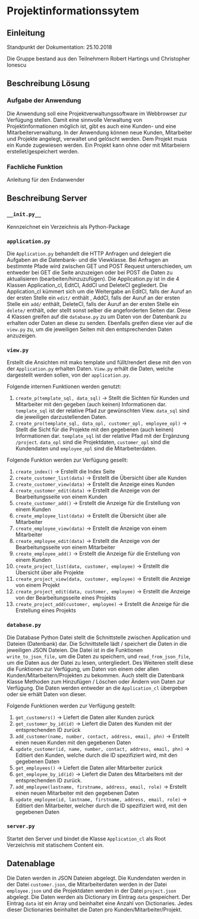 # Projektinformationssytem

## Einleitung
Standpunkt der Dokumentation: 25.10.2018

Die Gruppe bestand aus den Teilnehmern Robert Hartings und Christopher Ionescu

## Beschreibung Lösung
### Aufgabe der Anwendung
Die Anwendung soll eine Projektverwaltungssoftware im Webbrowser zur Verfügung stellen. Damit eine sinnvolle Verwaltung von Projektinformationen möglich ist, gibt es auch eine Kunden- und eine Mitarbeiterverwaltung. In der Anwendung können neue Kunden, Mitarbeiter und Projekte angelegt, verwaltet und gelöscht werden. Dem Projekt muss ein Kunde zugewiesen werden. Ein Projekt kann ohne oder mit Mitarbeiern erstellet/gespeichert werden.

### Fachliche Funktion
Anleitung für den Endanwender
## Beschreibung Server

### `__init.py__`
Kennzeichnet ein Verzeichnis als Python-Package

### `application.py`
Die `Application.py` behandelt die HTTP Anfragen und delegiert die Aufgaben an die Datenbank- und die Viewklasse.
Bei Anfragen an bestimmte Pfade wird zwischen GET und POST Request unterschieden, um entweder bei GET die Seite anzuzeigen oder bei POST die Daten zu aktualisieren (bearbeiten/hinzuzufügen). Die Application.py ist in die 4 Klassen Application_cl, EditCl, AddCl und DeleteCl gegliedert. Die Application_cl kümmert sich um die Weitergabe an EditCl, falls der Auruf an der ersten Stelle ein `edit/` enthält , AddCl, falls der Auruf an der ersten Stelle ein `add/` enthält, DeleteCl, falls der Auruf an der ersten Stelle ein `delete/` enthält, oder stellt sonst selber die angeforderten Seiten dar. Diese 4 Klassen greifen auf die `database.py` zu um Daten von der Datenbank zu erhalten oder Daten an diese zu senden. Ebenfalls greifen diese vier auf die `view.py` zu, um die jeweiligen Seiten mit den entsprechenden Daten anzuzeigen.
### `view.py`
Erstellt die Ansichten mit mako template und füllt/rendert diese mit den von der `Application.py` erhalten Daten.
`View.py` erhält die Daten, welche dargestellt werden sollen, von der `application.py`.

Folgende internen Funktionen werden genutzt:
1. `create_p(template_sql, data_sql)` -> Stellt die Sichten für Kunden und Mitarbeiter mit den gegeben (auch keinen) Informationen dar. `template_sql` ist der relative Pfad zur gewünschten View. `data_sql` sind die jeweiligen darzustellenden Daten.
2. `create_pro(template_sql, data_opl, customer_opl, employee_opl)` -> Stellt die Sicht für die Projekte mit den gegebenen (auch keinen) Informationen dar. `template_sql` ist der relative Pfad mit der Ergänzung `/project`. `data_opl` sind die Projektdaten, `customer_opl` sind die Kundendaten und `employee_opl` sind die Mitarbeiterdaten.

Folgende Funktion werden zur Verfügung gesellt:
1. `create_index()` -> Erstellt die Index Seite
2. `create_customer_list(data)` -> Erstellt die Übersicht über alle Kunden
3. `create_customer_view(data)` -> Erstellt die Anzeige eines Kunden
4. `create_customer_edit(data)` -> Erstellt die Anzeige von der Bearbeitungsseite von einem Kunden
5. `create_customer_add()` -> Erstellt die Anzeige für die Erstellung von einem Kunden
6. `create_employee_list(data)` -> Erstellt die Übersicht über alle Mitarbeiter
7. `create_employee_view(data)` -> Erstellt die Anzeige von einem Mitarbeiter
8. `create_employee_edit(data)` -> Erstellt die Anzeige von der Bearbeitungsseite von einem Mitarbeiter
9. `create_employee_add()` -> Erstellt die Anzeige für die Erstellung von einem Kunden
10. `create_project_list(data, customer, employee)` -> Erstellt die Übersicht über alle Projekte
11. `create_project_view(data, customer, employee)` -> Erstellt die Anzeige von einem Projekt
12. `create_project_edit(data, customer, employee)` -> Erstellt die Anzeige von der Bearbeitungsseite eines Projekts
13. `create_project_add(customer, employee)` -> Erstellt die Anzeige für die Erstellung eines Projekts

### `database.py`
Die Database Python Datei stellt die Schnittstelle zwischen Application und Dateien (Datenbank) dar. Die Schnittstelle lädt / speichert die Daten in die jeweiligen JSON Dateien.
Die Datei ist in die Funktionen `write_to_json_file,` um die Daten zu speichern, und `read_from_json_file`, um die Daten aus der Datei zu lesen, untergliedert. Des Weiteren  stellt diese die Funktionen zur Verfügung, um Daten von einem oder allen Kunden/Mitarbeitern/Projekten zu bekommen. Auch stellt die Datenbank Klasse Methoden zum Hinzufügen / Löschen oder Ändern von Daten zur Verfügung. Die Daten werden entweder an die `Application_cl` übergeben oder sie erhält Daten von dieser.

Folgende Funktionen werden zur Verfügung gestellt:
1. `get_customers()` -> Liefert die Daten aller Kunden zurück
2. `get_customer_by_id(id)` -> Liefert die Daten des Kunden mit der entsprechenden ID zurück
3. `add_customer(name, number, contact, address, email, phn)` -> Erstellt einen neuen Kunden mit den gegebenen Daten
4. `update_customer(id, name, number, contact, address, email, phn)` -> Editiert den Kunden, welche durch die ID spezifiziert wird, mit den gegebenen Daten
5. `get_employees()` -> Liefert die Daten aller Mitarbeiter zurück
6. `get_employee_by_id(id)` -> Liefert die Daten des Mitarbeiters mit der entsprechenden ID zurück.
7. `add_employee(lastname, firstname, address, email, role)` -> Erstellt einen neuen Mitarbeiter mit den gegebenen Daten
8. `update_employee(id, lastname, firstname, address, email, role)` -> Editiert den Mitarbeiter, welcher durch die ID spezifiziert wird, mit den gegebenen Daten
### `server.py`
Startet den Server und bindet die Klasse `Application_cl` als Root Verzeichnis mit statischem Content ein.
## Datenablage
Die Daten werden in JSON Dateien abgelegt. Die Kundendaten werden in der Datei `customer.json`, die Mitarbeiterdaten werden in der Datei `employee.json` und die Projektdaten werden in der Datei `project.json` abgelegt. Die Daten werden als Dictionary im Eintrag `data` gespeichert. Der Eintrag `data` ist ein Array und beinhaltet eine Anzahl von Dictionaries. Jedes dieser Dictionaries beinhaltet die Daten pro Kunden/Mitarbeiter/Projekt.
